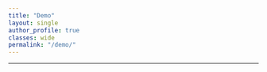 ```yaml
---
title: "Demo"   
layout: single
author_profile: true 
classes: wide
permalink: "/demo/"  
---
```

----
